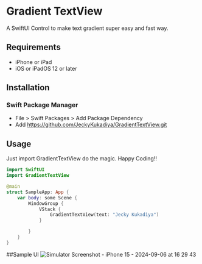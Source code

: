 # Gradient TextView

A SwiftUI Control to make text gradient super easy and fast way.

## Requirements

- iPhone or iPad
- iOS or iPadOS 12 or later

## Installation

### Swift Package Manager
- File > Swift Packages > Add Package Dependency
- Add https://github.com/JeckyKukadiya/GradientTextView.git

## Usage

Just import GradientTextView do the magic. Happy Coding!!

```swift
import SwiftUI
import GradientTextView

@main
struct SampleApp: App {
    var body: some Scene {
        WindowGroup {
            VStack {
                GradientTextView(text: "Jecky Kukadiya")
            }

        }
    }
}
```
##Sample UI
![Simulator Screenshot - iPhone 15 - 2024-09-06 at 16 29 43](https://github.com/user-attachments/assets/1e4bbebb-af9e-44d5-8c9c-55ada94955e8)

